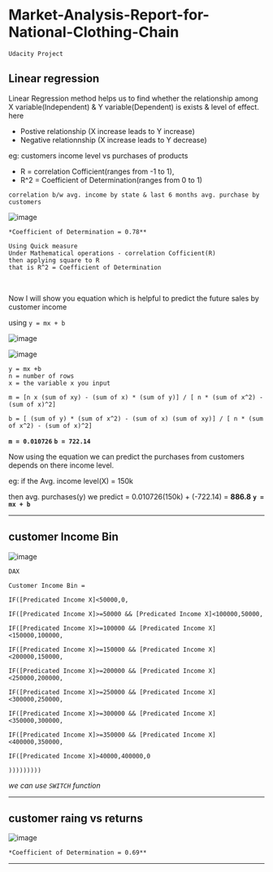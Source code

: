# Market-Analysis-Report-for-National-Clothing-Chain
`Udacity Project`

## Linear regression
Linear Regression method helps us to find whether the relationship among X variable(Independent) & Y variable(Dependent) is exists & level of effect.
here 
- Postive relationship (X increase leads to Y increase)
- Negative relationnship (X increase leads to Y decrease)

eg: customers income level vs purchases of products

- R = correlation Cofficient(ranges from -1 to 1),
- R^2 = Coefficient of Determination(ranges from 0 to 1)


`correlation b/w avg. income by state & last 6 months avg. purchase by customers`

![image](https://user-images.githubusercontent.com/92777166/138555048-b1fc953a-bc3e-4cb0-bc71-6210e7b809fe.png)

`*Coefficient of Determination = 0.78**`

```
Using Quick measure 
Under Mathematical operations - correlation Cofficient(R)
then applying square to R
that is R^2 = Coefficient of Determination
```
<br /> 

Now I will show you equation which is helpful to predict the future sales by customer income

using 
`y = mx + b` 

![image](https://user-images.githubusercontent.com/92777166/138557613-fced9245-814d-4fc5-a599-fa0cf781e7ef.png)


![image](https://user-images.githubusercontent.com/92777166/138558516-8a6cdfb4-fad5-40d6-b90d-5bd134cde0a7.png)


```
y = mx +b
n = number of rows
x = the variable x you input

m = [n x (sum of xy) - (sum of x) * (sum of y)] / [ n * (sum of x^2) - (sum of x)^2]

b = [ (sum of y) * (sum of x^2) - (sum of x) (sum of xy)] / [ n * (sum of x^2) - (sum of x)^2]
```

**`m = 0.010726`**
**`b = 722.14`**

Now using the equation we can predict the purchases from customers depends on there income level.

eg: if the Avg. income level(X) = 150k

then avg. purchases(y) we predict = 0.010726(150k) + (-722.14) = **886.8**   **`y = mx + b`**

---

## customer Income Bin

![image](https://user-images.githubusercontent.com/92777166/138559884-a7a3f582-773b-47a3-9cb4-5d5cc7e88f01.png)

`DAX`
```dax
Customer Income Bin = 

IF([Predicated Income X]<50000,0,

IF([Predicated Income X]>=50000 && [Predicated Income X]<100000,50000,

IF([Predicated Income X]>=100000 && [Predicated Income X]<150000,100000,

IF([Predicated Income X]>=150000 && [Predicated Income X]<200000,150000,

IF([Predicated Income X]>=200000 && [Predicated Income X]<250000,200000,

IF([Predicated Income X]>=250000 && [Predicated Income X]<300000,250000,

IF([Predicated Income X]>=300000 && [Predicated Income X]<350000,300000,

IF([Predicated Income X]>=350000 && [Predicated Income X]<400000,350000,

IF([Predicated Income X]>40000,400000,0

)))))))))
```
*we can use `SWITCH` function*

---
## customer raing vs returns

![image](https://user-images.githubusercontent.com/92777166/138560184-ae0752e6-ca3c-4ac7-a73a-aec60ac435e6.png)

`*Coefficient of Determination = 0.69**`

---




